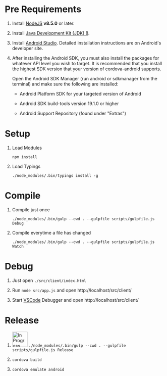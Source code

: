 # Pre Requirements

1. Install [NodeJS](https://nodejs.org/en/) **v8.5.0** or later.

2. Install [Java Development Kit (JDK) 8](http://www.oracle.com/technetwork/java/javase/downloads/jdk8-downloads-2133151.html).

3. Install [Android Studio](https://developer.android.com/studio/index.html). Detailed installation instructions are on Android's developer site.

4. After installing the Android SDK, you must also install the packages for whatever API level you wish to target. It is recommended that you install the highest SDK version that your version of cordova-android supports.

   Open the Android SDK Manager (run android or sdkmanager from the terminal) and make sure the following are installed:

   + Android Platform SDK for your targeted version of Android
   
   + Android SDK build-tools version 19.1.0 or higher
   
   + Android Support Repository (found under "Extras")

# Setup

1. Load Modules

   `npm install`

2. Load Typings

   `./node_modules/.bin/typings install -g`

# Compile

1. Compile just once

   `./node_modules/.bin/gulp --cwd . --gulpfile scripts/gulpfile.js Debug`
   
2. Compile everytime a file has changed

   `./node_modules/.bin/gulp --cwd . --gulpfile scripts/gulpfile.js Watch`

# Debug

1. Just open `./src/client/index.html`

2. Run `node src/app.js` and open http://localhost/src/client/

3. Start [VSCode](https://code.visualstudio.com/) Debugger and open http://localhost/src/client/

# Release

1.  <img alt="In Progress" src="https://i.stack.imgur.com/W08Uq.png" width="48"> `./node_modules/.bin/gulp --cwd . --gulpfile scripts/gulpfile.js Release`

2. `cordova build`

3. `cordova emulate android`
